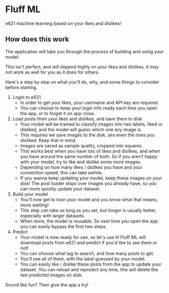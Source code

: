 # Fluff ML
e621 machine learning based on your likes and dislikes!

## How does this work
The application will take you through the process of building and using your model. 

This isn't perfect, and will depend highly on your likes and dislikes, it may not work as well for you as it does for others.

Here's a step by step on what you'll do, why, and some things to consider before starting. 

1. Login to e621
	- In order to get your likes, your username and API key are required.
	- You can choose to keep your login info ready each time you open the app, or to forget it on app close. 
2. Load posts from your likes and dislikes, and save them to disk
	- Your model will be trained to classify images into two labels, liked or disliked, and the model will guess which one any image is. 
	- This requires we save images to the disk, yes even the ones you disliked. Keep that in mind. 
	- Images are saved as sample quality, cropped into squares. 
	- This works best when you have lots of likes and dislikes, and when you have around the same number of both. So if you aren't happy with your model, try to like and dislike some more images.
	- Depending on how many likes / dislikes you have and your connection speed, this can take awhile. 
	- If you wanna keep updating your model, keep these images on your disk! The post loader skips over images you already have, so you can more quickly update your dataset. 
3. Build your model
	- You'll now get to train your model and you know what that means, more waiting!
	- This step can take as long as you set, but longer is usually better, especially with larger datasets. 
	- When done, the model is reusable. So next time you open the app you can easily bypass the first two steps. 
4. Predict
	- Your model is now ready for use, so let's use it! Fluff ML will download posts from e621 and predict if you'd like to see them or not! 
	- You can choose what tag to search, and how many posts to get.
	- You'll see all of them, with the label guessed by your model. 
	- You can easily like / dislike these posts from the app to update your dataset. You can reload and repredict any time, this will delete the last predicted images on disk. 

Sound like fun? Then give the app a try!

